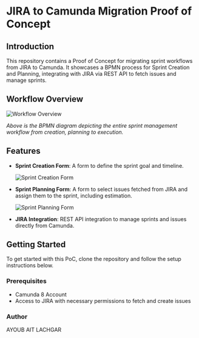 # JIRA to Camunda Migration Proof of Concept

## Introduction
This repository contains a Proof of Concept for migrating sprint workflows from JIRA to Camunda. It showcases a BPMN process for Sprint Creation and Planning, integrating with JIRA via REST API to fetch issues and manage sprints.

## Workflow Overview
![Workflow Overview](https://assets.zyrosite.com/m7VEG49oOecMOJLw/c8-sprint-planning-execution-Aq26X7yz0jfjZj9w.png)

*Above is the BPMN diagram depicting the entire sprint management workflow from creation, planning to execution.*

## Features
- **Sprint Creation Form**: A form to define the sprint goal and timeline.

  ![Sprint Creation Form](https://assets.zyrosite.com/m7VEG49oOecMOJLw/create-new-sprint-dWxwVkne3PuB9xDD.png)

- **Sprint Planning Form**: A form to select issues fetched from JIRA and assign them to the sprint, including estimation.

  ![Sprint Planning Form](https://assets.zyrosite.com/m7VEG49oOecMOJLw/backlog-grooming-dJoB0kleaBtpoyBk.png)
- **JIRA Integration**: REST API integration to manage sprints and issues directly from Camunda.

## Getting Started
To get started with this PoC, clone the repository and follow the setup instructions below.

### Prerequisites
- Camunda 8 Account
- Access to JIRA with necessary permissions to fetch and create issues

### Author
AYOUB AIT LACHGAR
